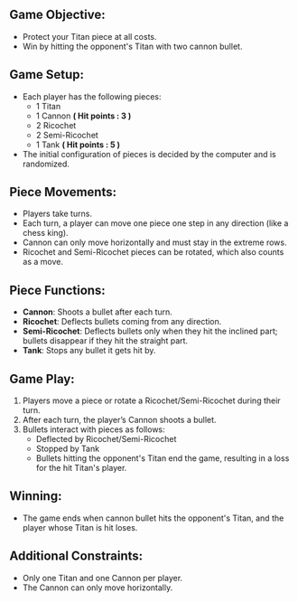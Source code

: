 ## Game Objective:

- Protect your Titan piece at all costs.
- Win by hitting the opponent's Titan with two cannon bullet.

## Game Setup:

- Each player has the following pieces:
  - 1 Titan 
  - 1 Cannon **( Hit points : **3** )**
  - 2 Ricochet
  - 2 Semi-Ricochet 
  - 1 Tank **( Hit points : **5** )**
- The initial configuration of pieces is decided by the computer and is randomized.

## Piece Movements:

- Players take turns.
- Each turn, a player can move one piece one step in any direction (like a chess king).
- Cannon can only move horizontally and must stay in the extreme rows.
- Ricochet and Semi-Ricochet pieces can be rotated, which also counts as a move.

## Piece Functions:

- **Cannon**: Shoots a bullet after each turn.
- **Ricochet**: Deflects bullets coming from any direction.
- **Semi-Ricochet**: Deflects bullets only when they hit the inclined part; bullets disappear if they hit the straight part.
- **Tank**: Stops any bullet it gets hit by.

## Game Play:

1. Players move a piece or rotate a Ricochet/Semi-Ricochet during their turn.
2. After each turn, the player’s Cannon shoots a bullet.
3. Bullets interact with pieces as follows:
   - Deflected by Ricochet/Semi-Ricochet
   - Stopped by Tank
   - Bullets hitting the opponent's Titan end the game, resulting in a loss for the hit Titan's player.

## Winning:

- The game ends when cannon bullet hits the opponent's Titan, and the player whose Titan is hit loses.

## Additional Constraints:

- Only one Titan and one Cannon per player.
- The Cannon can only move horizontally.